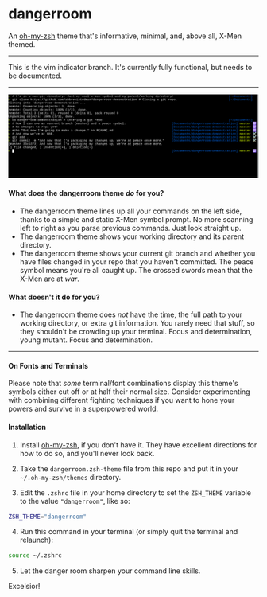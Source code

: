 # dangerroom

An [oh-my-zsh][oh-my-zsh] theme that's informative, minimal, and, above all,
X-Men themed.

---

This is the vim indicator branch. It's currently fully functional, but needs to be documented.

---

![A pictorial demonstration of dangerroom usage.](./dangerroom-demo.png "Pretty cool, huh.")

#### What does the dangerroom theme _do_ for you?

* The dangerroom theme lines up all your commands on the left side, thanks to
a simple and static X-Men symbol prompt. No more scanning left to right as you
parse previous commands. Just look straight up.
* The dangerroom theme shows your working directory and its parent directory.
* The dangerroom theme shows your current git branch and whether you have files
changed in your repo that you haven't committed. The peace symbol means you're
all caught up. The crossed swords mean that the X-Men are at _war_.

#### What doesn't it do for you? 

* The dangerroom theme does _not_ have the time, the full path to your working
directory, or extra git information. You rarely need that stuff, so they
shouldn't be crowding up your terminal. Focus and determination, young mutant.
Focus and determination.

---

#### On Fonts and Terminals

Please note that _some_ terminal/font combinations display this theme's
symbols either cut off or at half their normal size. Consider experimenting
with combining different fighting techniques if you want to hone your powers
and survive in a superpowered world.


#### Installation

1. Install [oh-my-zsh][oh-my-zsh], if you don't have it. They have excellent
directions for how to do so, and you'll never look back.

2. Take the `dangerroom.zsh-theme` file from this repo and put it in your
`~/.oh-my-zsh/themes` directory.

3. Edit the `.zshrc` file in your home directory to set the `ZSH_THEME` variable
to the value `"dangerroom"`, like so:
```bash
ZSH_THEME="dangerroom"
```

4. Run this command in your terminal (or simply quit the terminal and relaunch):
```bash
source ~/.zshrc
```

5. Let the danger room sharpen your command line skills.

Excelsior!

[oh-my-zsh]: https://github.com/robbyrussell/oh-my-zsh

